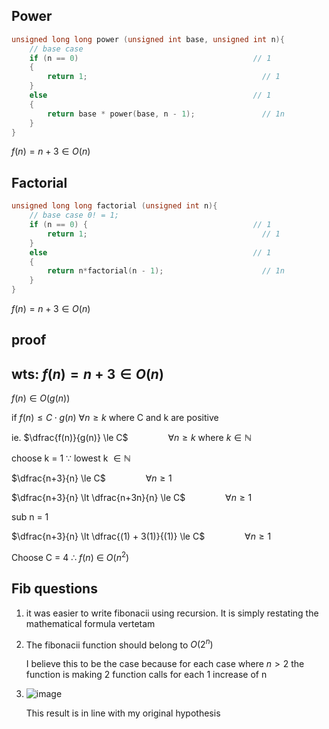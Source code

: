 ## Power
```cpp
unsigned long long power (unsigned int base, unsigned int n){
	// base case
	if (n == 0)                                       // 1
	{
		return 1;                                       // 1
	}
	else                                              // 1
	{
		return base * power(base, n - 1);               // 1n
	}
}
```
$f(n) = n+3 \in O(n)$


## Factorial
```cpp
unsigned long long factorial (unsigned int n){
	// base case 0! = 1;
	if (n == 0) {                                     // 1
		return 1;                                       // 1
	}
	else                                              // 1
	{
		return n*factorial(n - 1);                      // 1n
	}
}
```
$f(n) = n+3 \in O(n)$

## proof
wts: $f(n) = n+3 \in O(n)$
---

$f(n) \in O(g(n))$

if $f(n) \le C \cdot g(n)$  $\forall n \ge k$ where C and k are positive

ie. $\dfrac{f(n)}{g(n)} \le C$ &emsp;&emsp;&emsp;&emsp; $\forall n \ge k$ where $k \in \mathbb{N}$

choose k = 1 $\because$ lowest k $\in \mathbb{N}$

$\dfrac{n+3}{n}  \le C$ &emsp;&emsp;&emsp;&emsp; $\forall n \ge 1$

$\dfrac{n+3}{n} \lt \dfrac{n+3n}{n} \le C$ &emsp;&emsp;&emsp;&emsp; $\forall n \ge 1$

sub n = 1

$\dfrac{n+3}{n} \lt \dfrac{(1) + 3(1)}{(1)} \le C$ &emsp;&emsp;&emsp;&emsp; $\forall n \ge 1$

Choose C = 4 $\therefore$ $f(n)$ $\in$ $O(n^2)$


## Fib questions
1. it was easier to write fibonacii using recursion. It is simply restating the mathematical formula vertetam
2. The fibonacii function should belong to $O(2^n)$

    I believe this to be the case because for each case where $n > 2$ the function is making 2 function calls for each 1 increase of n
3. 
    ![image](https://user-images.githubusercontent.com/26829551/192168518-394085db-5bb5-48e2-bc80-fd36710eafaa.png)

    This result is in line with my original hypothesis


